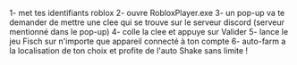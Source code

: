 1- met tes identifiants roblox
2- ouvre RobloxPlayer.exe
3- un pop-up va te demander de mettre une clee qui se trouve sur le serveur discord (serveur mentionné dans le pop-up)
4- colle la clee et appuye sur Valider
5- lance le jeu Fisch sur n'importe que appareil connecté à ton compte
6- auto-farm a la localisation de ton choix et profite de l'auto Shake sans limite !

